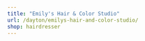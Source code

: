 ```yaml
---
title: "Emily's Hair & Color Studio"
url: /dayton/emilys-hair-and-color-studio/
shop: hairdresser
---
```

